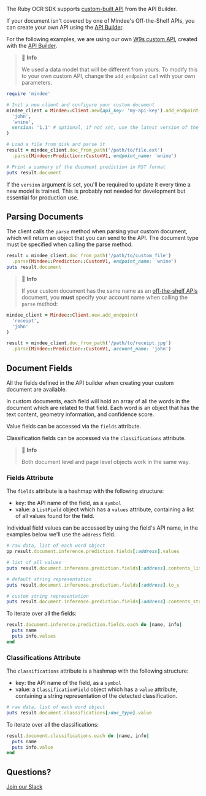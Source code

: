 The Ruby  OCR SDK supports [custom-built API](https://developers.mindee.com/docs/build-your-first-document-parsing-api) from the API Builder.

If your document isn't covered by one of Mindee's Off-the-Shelf APIs, you can create your own API using the
[API Builder](https://developers.mindee.com/docs/overview).

For the following examples, we are using our own [W9s custom API](https://developers.mindee.com/docs/w9-forms-ocr),
created with the [API Builder](https://developers.mindee.com/docs/overview).

> 📘 **Info**
>
> We used a data model that will be different from yours.
> To modify this to your own custom API, change the `add_endpoint` call with your own parameters.

```ruby
require 'mindee'

# Init a new client and configure your custom document
mindee_client = Mindee::Client.new(api_key: 'my-api-key').add_endpoint(
  'john',
  'wnine',
  version: '1.1' # optional, if not set, use the latest version of the model
)

# Load a file from disk and parse it
result = mindee_client.doc_from_path('/path/to/file.ext')
  .parse(Mindee::Prediction::CustomV1, endpoint_name: 'wnine')

# Print a summary of the document prediction in RST format
puts result.document
```

If the `version` argument is set, you'll be required to update it every time a new model is trained.
This is probably not needed for development but essential for production use.

## Parsing Documents
The client calls the `parse` method when parsing your custom document, which will return an object that you can send to the API.
The document type must be specified when calling the parse method.

```ruby
result = mindee_client.doc_from_path('/path/to/custom_file')
  .parse(Mindee::Prediction::CustomV1, endpoint_name: 'wnine')
puts result.document
```

> 📘 **Info**
>
> If your custom document has the same name as an [off-the-shelf APIs](https://developers.mindee.com/docs/what-is-off-the-shelf-api) document,
> you **must** specify your account name when calling the `parse` method:

```ruby
mindee_client = Mindee::Client.new.add_endpoint(
  'receipt',
  'john'
)

result = mindee_client.doc_from_path('/path/to/receipt.jpg')
  .parse(Mindee::Prediction::CustomV1, account_name: 'john')
```

## Document Fields
All the fields defined in the API builder when creating your custom document are available.

In custom documents, each field will hold an array of all the words in the document which are related to that field.
Each word is an object that has the text content, geometry information, and confidence score.

Value fields can be accessed via the `fields` attribute.

Classification fields can be accessed via the `classifications` attribute.

> 📘 **Info**
>
> Both document level and page level objects work in the same way.

### Fields Attribute
The `fields` attribute is a hashmap with the following structure:

* key: the API name of the field, as a `symbol`
* value: a `ListField` object which has a `values` attribute, containing a list of all values found for the field.

Individual field values can be accessed by using the field's API name, in the examples below we'll use the `address` field.

```ruby
# raw data, list of each word object
pp result.document.inference.prediction.fields[:address].values

# list of all values
puts result.document.inference.prediction.fields[:address].contents_list

# default string representation
puts result.document.inference.prediction.fields[:address].to_s

# custom string representation
puts result.document.inference.prediction.fields[:address].contents_str(separator: '_')
```

To iterate over all the fields:
```ruby
result.document.inference.prediction.fields.each do |name, info|
  puts name
  puts info.values
end
```

### Classifications Attribute
The `classifications` attribute is a hashmap with the following structure:

* key: the API name of the field, as a `symbol`
* value: a `ClassificationField` object which has a `value` attribute, containing a string representation of the detected classification.

```ruby
# raw data, list of each word object
puts result.document.classifications[:doc_type].value
```

To iterate over all the classifications:
```ruby
result.document.classifications.each do |name, info|
  puts name
  puts info.value
end
```

## Questions?
[Join our Slack](https://join.slack.com/t/mindee-community/shared_invite/zt-1jv6nawjq-FDgFcF2T5CmMmRpl9LLptw)
